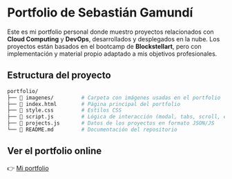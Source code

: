 # Portfolio de Sebastián Gamundí

Este es mi portfolio personal donde muestro proyectos relacionados con **Cloud Computing** y **DevOps**, desarrollados y desplegados en la nube. 
Los proyectos están basados en el bootcamp de **Blockstellart**, pero con implementación y material propio adaptado a mis objetivos profesionales.

## Estructura del proyecto

```bash
portfolio/
├── 📁 imagenes/         # Carpeta con imágenes usadas en el portfolio
├── 📄 index.html        # Página principal del portfolio
├── 📄 style.css         # Estilos CSS
├── 📄 script.js         # Lógica de interacción (modal, tabs, scroll, etc.)
├── 📄 projects.js       # Datos de los proyectos en formato JSON/JS
└── 📄 README.md         # Documentación del repositorio
```

## Ver el portfolio online
👉 [Mi portfolio](https://sebastiagb.github.io/portfolio/)  


